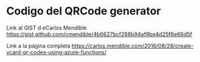 # Codigo del QRCode generator


Link al GIST d eCarlos Mendible https://gist.github.com/cmendible/4b6627bcf288b94af9be4d25f6e66d5f

Link a la página completa https://carlos.mendible.com/2016/08/28/create-vcard-qr-codes-using-azure-functions/

